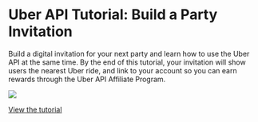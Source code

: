 # Uber API Tutorial: Build a Party Invitation

Build a digital invitation for your next party and learn how to use the Uber API at the same time. By the end of this tutorial, your invitation will show users the nearest Uber ride, and link to your account so you can earn rewards through the Uber API Affiliate Program.

[![](http://i.imgur.com/PBSWIdy.png)](http://www.thinkful.com/learn/)

[View the tutorial](http://www.thinkful.com/learn/)
